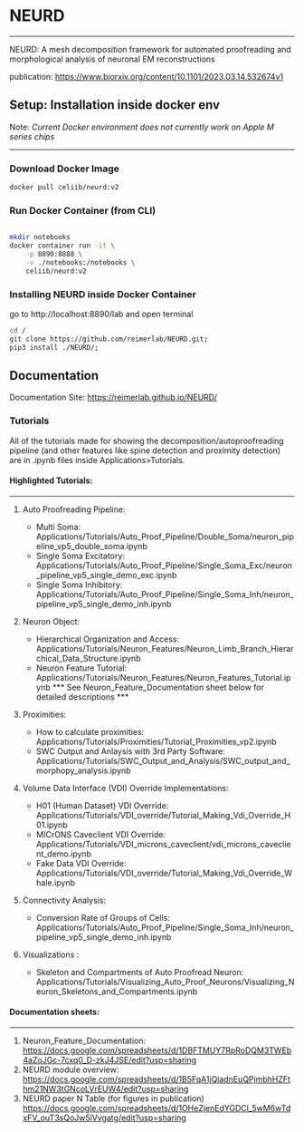 # NEURD

---

NEURD: A mesh decomposition framework for automated proofreading and morphological analysis of neuronal EM reconstructions

publication: https://www.biorxiv.org/content/10.1101/2023.03.14.532674v1

## Setup: Installation inside docker env

Note: _Current Docker environment does not currently work on Apple M series chips_

---

### Download Docker Image

```bash
docker pull celiib/neurd:v2
```

### Run Docker Container (from CLI)

```bash

mkdir notebooks
docker container run -it \
    -p 8890:8888 \
    -v ./notebooks:/notebooks \
    celiib/neurd:v2
```

### Installing NEURD inside Docker Container

go to http://localhost:8890/lab and open terminal

```bash
cd /
git clone https://github.com/reimerlab/NEURD.git;
pip3 install ./NEURD/;
```

## Documentation

Documentation Site: https://reimerlab.github.io/NEURD/

### Tutorials

All of the tutorials made for showing the decomposition/autoproofreading pipeline (and other features like spine detection and proximity detection) are in .ipynb files inside Applications>Tutorials.

#### Highlighted Tutorials:

---

1. Auto Proofreading Pipeline:

   - Multi Soma: Applications/Tutorials/Auto_Proof_Pipeline/Double_Soma/neuron_pipeline_vp5_double_soma.ipynb
   - Single Soma Excitatory: Applications/Tutorials/Auto_Proof_Pipeline/Single_Soma_Exc/neuron_pipeline_vp5_single_demo_exc.ipynb
   - Single Soma Inhibitory: Applications/Tutorials/Auto_Proof_Pipeline/Single_Soma_Inh/neuron_pipeline_vp5_single_demo_inh.ipynb

2. Neuron Object:

   - Hierarchical Organization and Access: Applications/Tutorials/Neuron_Features/Neuron_Limb_Branch_Hierarchical_Data_Structure.ipynb
   - Neuron Feature Tutorial: Applications/Tutorials/Neuron_Features/Neuron_Features_Tutorial.ipynb
     \*\*\* See Neuron_Feature_Documentation sheet below for detailed descriptions \*\*\*

3. Proximities:

   - How to calculate proximities: Applications/Tutorials/Proximities/Tutorial_Proximities_vp2.ipynb
   - SWC Output and Anlaysis with 3rd Party Software: Applications/Tutorials/SWC_Output_and_Analysis/SWC_output_and_morphopy_analysis.ipynb

4. Volume Data Interface (VDI) Override Implementations:

   - H01 (Human Dataset) VDI Override: Applications/Tutorials/VDI_override/Tutorial_Making_Vdi_Override_H01.ipynb
   - MICrONS Caveclient VDI Override: Applications/Tutorials/VDI_microns_caveclient/vdi_microns_caveclient_demo.ipynb
   - Fake Data VDI Override: Applications/Tutorials/VDI_override/Tutorial_Making_Vdi_Override_Whale.ipynb

5. Connectivity Analysis:

   - Conversion Rate of Groups of Cells: Applications/Tutorials/Auto_Proof_Pipeline/Single_Soma_Inh/neuron_pipeline_vp5_single_demo_inh.ipynb

6. Visualizations :
   - Skeleton and Compartments of Auto Proofread Neuron: Applications/Tutorials/Visualizing_Auto_Proof_Neurons/Visualizing_Neuron_Skeletons_and_Compartments.ipynb

#### Documentation sheets:

---

1. Neuron_Feature_Documentation:
   https://docs.google.com/spreadsheets/d/1DBFTMUY7RpRoDQM3TWEb4aZoJGc-7cxq0_D-zkJ4JSE/edit?usp=sharing
2. NEURD module overview:
   https://docs.google.com/spreadsheets/d/1B5FqA1jQjadnEuQPjmbhHZFthm21NW3tGNcoLVrEUW4/edit?usp=sharing
3. NEURD paper N Table (for figures in publication)
   https://docs.google.com/spreadsheets/d/1OHeZjenEdYGDCl_5wM6wTdxFV_ouT3sQoJw5lVvgatg/edit?usp=sharing
